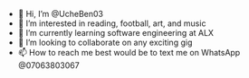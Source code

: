 - 👋 Hi, I’m @UcheBen03
- 👀 I’m interested in reading, football, art, and music
- 🌱 I’m currently learning software engineering at ALX
- 💞️ I’m looking to collaborate on any exciting gig
- 📫 How to reach me best would be to text me on WhatsApp @07063803067

<!---
UcheBen03/UcheBen03 is a ✨ special ✨ repository because its `README.md` (this file) appears on your GitHub profile.
You can click the Preview link to take a look at your changes.
--->
